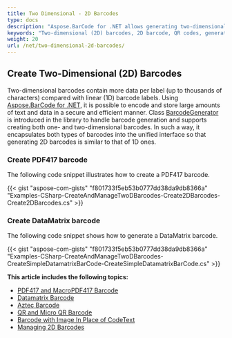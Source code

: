 ```yaml
---
title: Two Dimensional - 2D Barcodes
type: docs
description: "Aspose.BarCode for .NET allows generating two-dimensional (2D) barcodes that contain more data per label (up to thousands of characters)."
keywords: "Two-dimensional (2D) barcodes, 2D barcode, QR codes, generate 2D barcode, generate two-dimensional barcodes, create QR code, generate PDF417 barcode, generate DataMatrix Barcode, Aspose.BarCode for .NET, C#"
weight: 20
url: /net/two-dimensional-2d-barcodes/
---
```


## **Create Two-Dimensional (2D) Barcodes**
Two-dimensional barcodes contain more data per label (up to thousands of characters) compared with linear (1D) barcode labels. Using [Aspose.BarCode for .NET](https://apireference.aspose.com/barcode/net/), it is possible to encode and store large amounts of text and data in a secure and efficient manner. Class [BarcodeGenerator](https://apireference.aspose.com/barcode/net/aspose.barcode.generation/barcodegenerator) is introduced in the library to handle barcode generation and supports creating both one- and two-dimensional barcodes. In such a way, it encapsulates both types of barcodes into the unified interface so that generating 2D barcodes is similar to that of 1D ones.

### **Create PDF417 barcode**
The following code snippet illustrates how to create a PDF417 barcode.

{{< gist "aspose-com-gists" "f801733f5eb53b0777dd38da9db8366a" "Examples-CSharp-CreateAndManageTwoDBarcodes-Create2DBarcodes-Create2DBarcodes.cs" >}}

### **Create DataMatrix barcode**
The following code snippet shows how to generate a DataMatrix barcode.

{{< gist "aspose-com-gists" "f801733f5eb53b0777dd38da9db8366a" "Examples-CSharp-CreateAndManageTwoDBarcodes-CreateSimpleDatamatrixBarCode-CreateSimpleDatamatrixBarCode.cs" >}}

**This article includes the following topics:**
- [PDF417 and MacroPDF417 Barcode](https://docs.aspose.com/barcode/net/pdf417-and-macropdf417-barcode/)
- [Datamatrix Barcode](https://docs.aspose.com/barcode/net/datamatrix-barcode/)
- [Aztec Barcode](https://docs.aspose.com/barcode/net/aztec-barcode/)
- [QR and Micro QR Barcode](https://docs.aspose.com/barcode/net/qr-and-micro-qr-barcode/)
- [Barcode with Image In Place of CodeText](https://docs.aspose.com/barcode/net/barcode-with-image-in-place-of-codetext/)
- [Managing 2D Barcodes](https://docs.aspose.com/barcode/net/managing-2d-barcodes/)